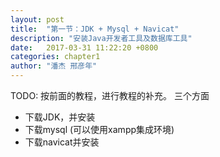 ```yaml
---
layout: post
title:  "第一节：JDK + Mysql + Navicat"
description: "安装Java开发者工具及数据库工具"
date:   2017-03-31 11:22:20 +0800
categories: chapter1
author: "潘杰 邢彦年"
---
```

TODO:
按前面的教程，进行教程的补充。
三个方面
*   下载JDK，并安装
*   下载mysql (可以使用xampp集成环境)
*   下载navicat并安装